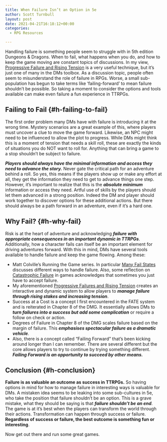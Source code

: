 ```yaml
---
title: When Failure Isn’t an Option in 5e
author: Scott Turnbull
layout: post
date: 2021-04-21T16:18:12+00:00
categories:
  - RPG Resources

---
```

Handling failure is something people seem to struggle with in 5th edition Dungeons & Dragons. When to fail, what happens when you do, and how to keep the game moving are constant topics of discussions. In my view, [Progressive Failure and Rising Tension][1] is a very useful technique, but it&#8217;s just one of many in the DMs toolbox. As a discussion topic, people often seem to misunderstand the role of failure in RPGs. Worse, a small sub-population has begun to take terms like &#8216;failing-forward&#8217; to mean failure shouldn&#8217;t be possible. So taking a moment to consider the options and tools available can make even failure a fun experience in TTRPGs.

## Failing to Fail {#h-failing-to-fail}

The first order problem many DMs have with failure is introducing it at the wrong time. Mystery scenarios are a great example of this, where players must uncover a clue to move the game forward. Likewise, an NPC might need to be influenced to allow the plot to progress. While DMs might think this is a moment of tension that needs a skill roll, these are exactly the kinds of situations you do NOT want to roll for. Anything that can bring a game to a stop shouldn&#8217;t be subject to failure.

_**Players should always have the minimal information and access they need to advance the story.**_ Never gate the critical path for an adventure behind a roll. So yes, this means if the players show up or make any effort at all, they get the information they need to get to advance things one step. However, it&#8217;s important to realize that this is the **_absolute minimum_** information or access they need. Artful use of skills by the players should let them advanced in a strong position. Indeed the DM and player should work together to discover options for these additional actions. But there should always be a path forward in an adventure, even if it&#8217;s a hard one.

## Why Fail? {#h-why-fail}

Risk is at the heart of adventure and acknowledging **_failure with appropriate consequences in an important dynamic in TTRPGs_**. Additionally, how a character fails can itself be an important element for driving adventures forward. With this in mind, DMs have several tools available to handle failure and keep the game flowing. Among these:

  * Matt Colville&#8217;s Running the Game series. In particular <a href="https://www.youtube.com/watch?v=l1zaNJrXi5Y" target="_blank" rel="noreferrer noopener">Many Fail States</a> discusses different ways to handle failure. Also, some reflection on <a href="https://www.youtube.com/watch?v=8Q8bVPpc84A" target="_blank" rel="noreferrer noopener">Catastrophic Failure</a> in games acknowledges that sometimes you just have to accept failure.
  * My aforementioned <a href="https://optionalrule.com/2021/01/03/progressive-failures-and-rising-tension-in-5th-edition/" target="_blank" rel="noreferrer noopener">Progressive Failures and Rising Tension</a> creates an interactive and dynamic system to allow players to **_manage failure through rising stakes and increasing tension_**.
  * Success at a Cost is a concept I first encountered in the FATE system and is reiterated in Chapter 8 of the DMG. It essentially allows DMs to **_turn failures into a success but add some complication_** or require a follow on check or action.
  * Degrees of Failure in Chapter 8 of the DMG scales failure based on the margin of failure. This **_emphasises spectacular failure as a dramatic vehicle_**.
  * Also, there is a concept called &#8220;Failing Forward&#8221; that&#8217;s been kicking around longer than I can remember. There are several different but the core allows players to try to continue by trying something different. **_Failing Forward is an opportunity to succeed by other means._**

## Conclusion {#h-conclusion}

**Failure is as valuable an outcome as success in TTRPGs.** So having options in mind for how to manage failure in interesting ways is valuable for DMs. A mistaken idea seems to be leaking into some sub-cultures in 5e, who take the position that failure shouldn&#8217;t be an option. This is a grave mistake, what they should be saying is that **_failure shouldn&#8217;t be an end_**. The game is at it&#8217;s best when the players can transform the world through their actions. Transformation can happen through success or failure.  **Regardless of success or failure, the best outcome is something fun or interesting**.

Now get out there and run some great games.

 [1]: https://optionalrule.com/2021/01/03/progressive-failures-and-rising-tension-in-5th-edition/